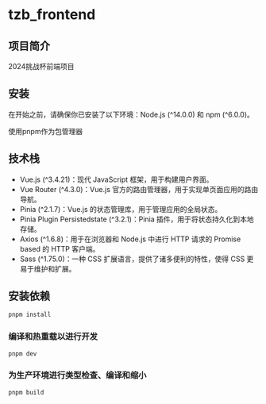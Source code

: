 
# tzb_frontend

## 项目简介

2024挑战杯前端项目

## 安装

在开始之前，请确保你已安装了以下环境：Node.js (^14.0.0) 和 npm (^6.0.0)。

使用pnpm作为包管理器

## 技术栈
- Vue.js (^3.4.21)：现代 JavaScript 框架，用于构建用户界面。
- Vue Router (^4.3.0)：Vue.js 官方的路由管理器，用于实现单页面应用的路由导航。
- Pinia (^2.1.7)：Vue.js 的状态管理库，用于管理应用的全局状态。
- Pinia Plugin Persistedstate (^3.2.1)：Pinia 插件，用于将状态持久化到本地存储。
- Axios (^1.6.8)：用于在浏览器和 Node.js 中进行 HTTP 请求的 Promise based 的 HTTP 客户端。
- Sass (^1.75.0)：一种 CSS 扩展语言，提供了诸多便利的特性，使得 CSS 更易于维护和扩展。

## 安装依赖

```sh
pnpm install
```

### 编译和热重载以进行开发

```sh
pnpm dev
```

### 为生产环境进行类型检查、编译和缩小

```sh
pnpm build
```
